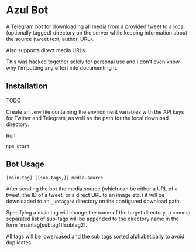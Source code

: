 # Azul Bot

A Telegram bot for downloading all media from a provided tweet to a local (optionally tagged) directory on the server while keeping information about the source (tweet text, author, URL).

Also supports direct media URLs.

This was hacked together solely for personal use and I don't even know why I'm putting any effort into documenting it.

## Installation

TODO

Create an `.env` file containing the environment variables with the API keys for Twitter and Telegram, as well as the path for the local download directory.

Run
```shell
npm start
```

## Bot Usage

```
[main-tag] [[sub-tags,]] media-source
```

After sending the bot the media source (which can be either a URL of a tweet, the ID of a tweet, or a direct URL to an image etc.) it will be downloaded to an `_untagged` directory on the configured download path.

Specifying a main tag will change the name of the target directory, a comma separated list of sub-tags will be appended to the directory name in the form `maintag[subtag1][subtag2].

All tags will be lowercased and the sub tags sorted alphabetically to avoid duplicates.
